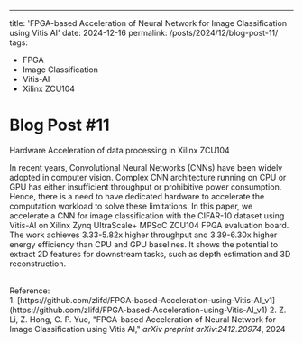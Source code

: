 ---
title: 'FPGA-based Acceleration of Neural Network for Image Classification using Vitis AI'
date: 2024-12-16
permalink: /posts/2024/12/blog-post-11/
tags:
  - FPGA
  - Image Classification
  - Vitis-AI
  - Xilinx ZCU104

Blog Post #11
======
Hardware Acceleration of data processing in Xilinx ZCU104


In recent years, Convolutional Neural Networks (CNNs) have been widely adopted in computer vision. Complex CNN architecture running on CPU or GPU has either insufficient throughput or prohibitive power consumption. Hence, there is a need to have dedicated hardware to accelerate the computation workload to solve these limitations. In this paper, we accelerate a CNN for image classification with the CIFAR-10 dataset using Vitis-AI on Xilinx Zynq UltraScale+ MPSoC ZCU104 FPGA evaluation board. The work achieves 3.33-5.82x higher throughput and 3.39-6.30x higher energy efficiency than CPU and GPU baselines. It shows the potential to extract 2D features for downstream tasks, such as depth estimation and 3D reconstruction.




<br>
Reference:
<br>
1.  [https://github.com/zlifd/FPGA-based-Acceleration-using-Vitis-AI_v1](https://github.com/zlifd/FPGA-based-Acceleration-using-Vitis-AI_v1)
2.  Z. Li, Z. Hong, C. P. Yue, "FPGA-based Acceleration of Neural Network for Image Classification using Vitis AI," <i>arXiv preprint arXiv:2412.20974</i>, 2024


